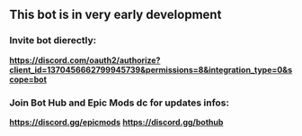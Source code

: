 ## This bot is in very early development

### Invite bot dierectly:
**https://discord.com/oauth2/authorize?client_id=1370456662799945739&permissions=8&integration_type=0&scope=bot**

### Join Bot Hub and Epic Mods dc for updates infos:
**https://discord.gg/epicmods**
**https://discord.gg/bothub**
